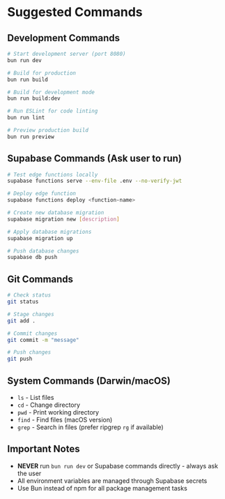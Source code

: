 # Suggested Commands

## Development Commands
```bash
# Start development server (port 8080)
bun run dev

# Build for production
bun run build

# Build for development mode
bun run build:dev

# Run ESLint for code linting
bun run lint

# Preview production build
bun run preview
```

## Supabase Commands (Ask user to run)
```bash
# Test edge functions locally
supabase functions serve --env-file .env --no-verify-jwt

# Deploy edge function
supabase functions deploy <function-name>

# Create new database migration
supabase migration new [description]

# Apply database migrations
supabase migration up

# Push database changes
supabase db push
```

## Git Commands
```bash
# Check status
git status

# Stage changes
git add .

# Commit changes
git commit -m "message"

# Push changes
git push
```

## System Commands (Darwin/macOS)
- `ls` - List files
- `cd` - Change directory
- `pwd` - Print working directory
- `find` - Find files (macOS version)
- `grep` - Search in files (prefer ripgrep `rg` if available)

## Important Notes
- **NEVER** run `bun run dev` or Supabase commands directly - always ask the user
- All environment variables are managed through Supabase secrets
- Use Bun instead of npm for all package management tasks